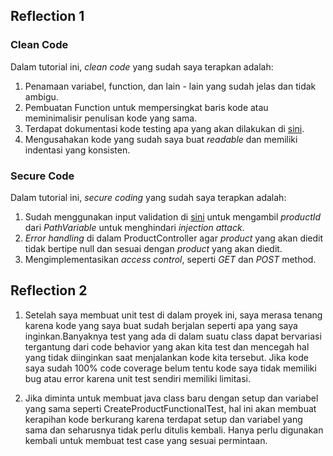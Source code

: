 ## Reflection 1
### Clean Code
Dalam tutorial ini, *clean code* yang sudah saya terapkan adalah: 
1. Penamaan variabel, function, dan lain - lain yang sudah jelas dan tidak ambigu.
2. Pembuatan Function untuk mempersingkat baris kode atau meminimalisir penulisan kode yang sama. 
3. Terdapat dokumentasi kode testing apa yang akan dilakukan di [sini](src/test/java/id/ac/ui/cs/advprog/eshop/repository/ProductRepositoryTest.java).
4. Mengusahakan kode yang sudah saya buat *readable* dan memiliki indentasi yang konsisten.

### Secure Code
Dalam tutorial ini, *secure coding* yang sudah saya terapkan adalah: 
1. Sudah menggunakan input validation di [sini](src/main/java/id/ac/ui/cs/advprog/eshop/controller/ProductController.java) untuk mengambil *productId* dari *PathVariable* untuk menghindari *injection attack*. 
2. *Error handling* di dalam ProductController agar *product* yang akan diedit tidak bertipe null dan sesuai dengan *product* yang akan diedit.
3. Mengimplementasikan *access control*, seperti *GET* dan *POST* method.

## Reflection 2
1. Setelah saya membuat unit test di dalam proyek ini, saya merasa tenang karena kode yang saya buat sudah berjalan seperti apa yang saya inginkan.Banyaknya test yang ada di dalam suatu class dapat bervariasi tergantung dari code behavior yang akan kita test dan mencegah hal yang tidak diinginkan saat menjalankan kode kita tersebut. Jika kode saya sudah 100% code coverage belum tentu kode saya tidak memiliki bug atau error karena unit test sendiri memiliki limitasi. 

2. Jika diminta untuk membuat java class baru dengan setup dan variabel yang sama seperti CreateProductFunctionalTest, hal ini akan membuat kerapihan kode berkurang karena terdapat setup dan variabel yang sama dan seharusnya tidak perlu ditulis kembali. Hanya perlu digunakan kembali untuk membuat test case yang sesuai permintaan.